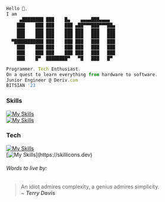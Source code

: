 ```js
Hello 👋,
I am
     ▄████████ ███    █▄    ▄▄▄▄███▄▄▄▄  
    ███    ███ ███    ███ ▄██▀▀▀███▀▀▀██▄
    ███    ███ ███    ███ ███   ███   ███
    ███    ███ ███    ███ ███   ███   ███
  ▀███████████ ███    ███ ███   ███   ███
    ███    ███ ███    ███ ███   ███   ███
    ███    ███ ███    ███ ███   ███   ███
    ███    █▀  ████████▀   ▀█   ███   █▀ 

Programmer. Tech Enthusiast.
On a quest to learn everything from hardware to software.
Junior Engineer @ Deriv.com
BITSIAN '23
```
### Skills
[![My Skills](https://skillicons.dev/icons?i=ts,js,react,vue,htmx,nodejs,bun,scss,tailwind,webpack,vite,html,css)](https://skillicons.dev) <br/>
[![My Skills](https://skillicons.dev/icons?i=go,c,cpp,java,python,mysql,firebase,sqlite)](https://skillicons.dev)
### Tech
[![My Skills](https://skillicons.dev/icons?i=bash,git,markdown,neovim,vim,vscode,arch,debian,figma)](https://skillicons.dev) <br/>
[![My Skills](https://skillicons.dev/icons?i=arduino,raspberrypi,)](https://skillicons.dev)

###### Words to live by:
> An idiot admires complexity, a genius admires simplicity. <br/>
~ ***Terry Davis***
